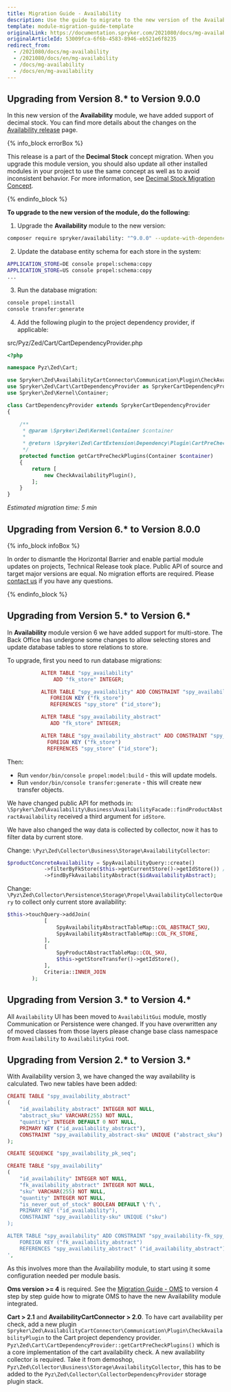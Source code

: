 ```yaml
---
title: Migration Guide - Availability
description: Use the guide to migrate to the new version of the Availability module.
template: module-migration-guide-template
originalLink: https://documentation.spryker.com/2021080/docs/mg-availability
originalArticleId: 53009fca-6f6b-4583-8946-eb521e6f8235
redirect_from:
  - /2021080/docs/mg-availability
  - /2021080/docs/en/mg-availability
  - /docs/mg-availability
  - /docs/en/mg-availability
---
```


## Upgrading from Version 8.* to Version 9.0.0

In this new version of the **Availability** module, we have added support of decimal stock. You can find more details about the changes on the [Availability release](https://github.com/spryker/availability/releases) page.

{% info_block errorBox %}

This release is a part of the **Decimal Stock** concept migration. When you upgrade this module version, you should also update all other installed modules in your project to use the same concept as well as to avoid inconsistent behavior. For more information, see [Decimal Stock Migration Concept](/docs/scos/dev/migration-concepts/decimal-stock-migration-concept.html).

{% endinfo_block %}

**To upgrade to the new version of the module, do the following:**

1. Upgrade the **Availability** module to the new version:

```bash
composer require spryker/availability: "^9.0.0" --update-with-dependencies
```
2. Update the database entity schema for each store in the system:

```bash
APPLICATION_STORE=DE console propel:schema:copy
APPLICATION_STORE=US console propel:schema:copy
...
```
3. Run the database migration:

```bash
console propel:install
console transfer:generate
```
4. Add the following plugin to the project dependency provider, if applicable:

src/Pyz/Zed/Cart/CartDependencyProvider.php

```php
<?php

namespace Pyz\Zed\Cart;

use Spryker\Zed\AvailabilityCartConnector\Communication\Plugin\CheckAvailabilityPlugin;
use Spryker\Zed\Cart\CartDependencyProvider as SprykerCartDependencyProvider;
use Spryker\Zed\Kernel\Container;

class CartDependencyProvider extends SprykerCartDependencyProvider
{

    /**
     * @param \Spryker\Zed\Kernel\Container $container
     *
     * @return \Spryker\Zed\CartExtension\Dependency\Plugin\CartPreCheckPluginInterface[]
     */
    protected function getCartPreCheckPlugins(Container $container)
    {
        return [
            new CheckAvailabilityPlugin(),
        ];
    }
}
```
*Estimated migration time: 5 min*

## Upgrading from Version 6.* to Version 8.0.0

{% info_block infoBox %}

In order to dismantle the Horizontal Barrier and enable partial module updates on projects, Technical Release took place. Public API of source and target major versions are equal. No migration efforts are required. Please [contact us](https://spryker.com/en/support/) if you have any questions.

{% endinfo_block %}

## Upgrading from Version 5.* to Version 6.*

In **Availability** module version 6 we have added support for multi-store. The Back Office has undergone some changes to allow selecting stores and update database tables to store relations to store.

To upgrade, first you need to run database migrations:

```php
           ALTER TABLE "spy_availability"
               ADD "fk_store" INTEGER;

           ALTER TABLE "spy_availability" ADD CONSTRAINT "spy_availability-fk_store"
              FOREIGN KEY ("fk_store")
              REFERENCES "spy_store" ("id_store");

           ALTER TABLE "spy_availability_abstract"
              ADD "fk_store" INTEGER;

           ALTER TABLE "spy_availability_abstract" ADD CONSTRAINT "spy_availability_abstract-fk_store"
             FOREIGN KEY ("fk_store")
             REFERENCES "spy_store" ("id_store");
 ```

Then:

* Run `vendor/bin/console propel:model:build` - this will update models.
* Run  `vendor/bin/console transfer:generate` - this will create new transfer objects.

We have changed public API for methods in: `\Spryker\Zed\Availability\Business\AvailabilityFacade::findProductAbstractAvailability` received a third argument for `idStore`.

We have also changed the way data is collected by collector, now it has to filter data by current store.

Change: `\Pyz\Zed\Collector\Business\Storage\AvailabilityCollector`:

```php
$productConcreteAvailability = SpyAvailabilityQuery::create()
            ->filterByFkStore($this->getCurrentStore()->getIdStore()) //note the new filter by method.
            ->findByFkAvailabilityAbstract($idAvailabilityAbstract);
```

Change: `\Pyz\Zed\Collector\Persistence\Storage\Propel\AvailabilityCollectorQuery` to collect only current store availability:

```php
$this->touchQuery->addJoin(
            [
                SpyAvailabilityAbstractTableMap::COL_ABSTRACT_SKU,
                SpyAvailabilityAbstractTableMap::COL_FK_STORE,
            ],
            [
                SpyProductAbstractTableMap::COL_SKU,
                $this->getStoreTransfer()->getIdStore(),
            ],
            Criteria::INNER_JOIN
        );
```

## Upgrading from Version 3.* to Version 4.*

All `Availability` UI has been moved to `AvailabilitGui` module, mostly Communication or Persistence were changed. If you have overwritten any of moved classes from those layers please change base class namespace from `Availability` to `AvailabilityGui` root.

## Upgrading from Version 2.* to Version 3.*

With Availability version 3, we have changed the way availability is calculated.
Two new tables have been added:

```php
CREATE TABLE "spy_availability_abstract"
(
    "id_availability_abstract" INTEGER NOT NULL,
    "abstract_sku" VARCHAR(255) NOT NULL,
    "quantity" INTEGER DEFAULT 0 NOT NULL,
    PRIMARY KEY ("id_availability_abstract"),
    CONSTRAINT "spy_availability_abstract-sku" UNIQUE ("abstract_sku")
);

CREATE SEQUENCE "spy_availability_pk_seq";

CREATE TABLE "spy_availability"
(
    "id_availability" INTEGER NOT NULL,
    "fk_availability_abstract" INTEGER NOT NULL,
    "sku" VARCHAR(255) NOT NULL,
    "quantity" INTEGER NOT NULL,
    "is_never_out_of_stock" BOOLEAN DEFAULT \'f\',
    PRIMARY KEY ("id_availability"),
    CONSTRAINT "spy_availability-sku" UNIQUE ("sku")
);

ALTER TABLE "spy_availability" ADD CONSTRAINT "spy_availability-fk_spy_availability_abstract"
    FOREIGN KEY ("fk_availability_abstract")
    REFERENCES "spy_availability_abstract" ("id_availability_abstract");
',
```

As this involves more than the Availability module, to start using it some configuration needed per module basis.

**Oms version >= 4** is required. See the [Migration Guide - OMS](/docs/scos/dev/module-migration-guides/{{page.version}}/migration-guide-oms.html) to version 4 step by step guide how to migrate OMS to have the new Availability module integrated.

**Cart > 2.1** and **AvailabilityCartConnector > 2.0**. To have cart availability per check, add a new plugin `Spryker\Zed\AvailabilityCartConnector\Communication\Plugin\CheckAvailabilityPlugin` to the Cart project dependency provider. `Pyz\Zed\Cart\CartDependencyProvider::getCartPreCheckPlugins()` which is a core implementation of the cart availability check.
A new availability collector is required. Take it from demoshop, `Pyz\Zed\Collector\Business\Storage\AvailabilityCollector`, this has to be added to the `Pyz\Zed\Collector\CollectorDependencyProvider` storage plugin stack.
